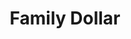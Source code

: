 ---
title: "Family Dollar"
url: /newport-news/family-dollar-j-clyde-morris-boulevard/
shop: Kramladen
---